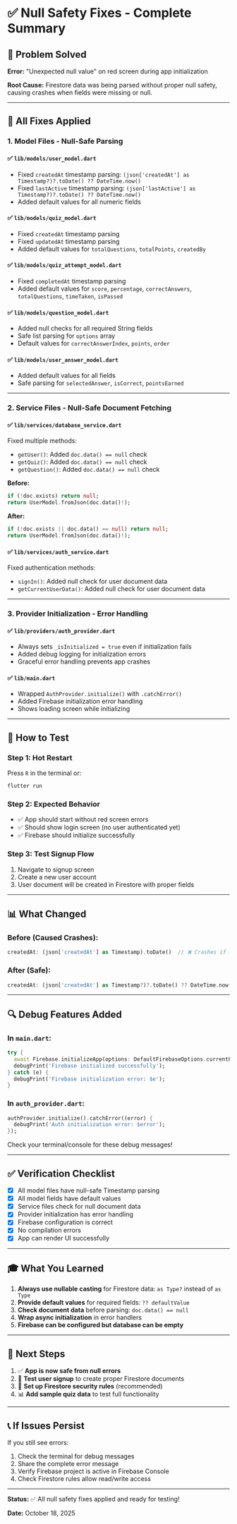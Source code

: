 # ✅ Null Safety Fixes - Complete Summary

## 🎯 Problem Solved

**Error:** "Unexpected null value" on red screen during app initialization

**Root Cause:** Firestore data was being parsed without proper null safety, causing crashes when fields were missing or null.

---

## 🔧 All Fixes Applied

### 1. **Model Files - Null-Safe Parsing**

#### ✅ `lib/models/user_model.dart`

- Fixed `createdAt` timestamp parsing: `(json['createdAt'] as Timestamp?)?.toDate() ?? DateTime.now()`
- Fixed `lastActive` timestamp parsing: `(json['lastActive'] as Timestamp?)?.toDate() ?? DateTime.now()`
- Added default values for all numeric fields

#### ✅ `lib/models/quiz_model.dart`

- Fixed `createdAt` timestamp parsing
- Fixed `updatedAt` timestamp parsing
- Added default values for `totalQuestions`, `totalPoints`, `createdBy`

#### ✅ `lib/models/quiz_attempt_model.dart`

- Fixed `completedAt` timestamp parsing
- Added default values for `score`, `percentage`, `correctAnswers`, `totalQuestions`, `timeTaken`, `isPassed`

#### ✅ `lib/models/question_model.dart`

- Added null checks for all required String fields
- Safe list parsing for `options` array
- Default values for `correctAnswerIndex`, `points`, `order`

#### ✅ `lib/models/user_answer_model.dart`

- Added default values for all fields
- Safe parsing for `selectedAnswer`, `isCorrect`, `pointsEarned`

---

### 2. **Service Files - Null-Safe Document Fetching**

#### ✅ `lib/services/database_service.dart`

Fixed multiple methods:

- `getUser()`: Added `doc.data() == null` check
- `getQuiz()`: Added `doc.data() == null` check
- `getQuestion()`: Added `doc.data() == null` check

**Before:**

```dart
if (!doc.exists) return null;
return UserModel.fromJson(doc.data()!);
```

**After:**

```dart
if (!doc.exists || doc.data() == null) return null;
return UserModel.fromJson(doc.data()!);
```

#### ✅ `lib/services/auth_service.dart`

Fixed authentication methods:

- `signIn()`: Added null check for user document data
- `getCurrentUserData()`: Added null check for user document data

---

### 3. **Provider Initialization - Error Handling**

#### ✅ `lib/providers/auth_provider.dart`

- Always sets `_isInitialized = true` even if initialization fails
- Added debug logging for initialization errors
- Graceful error handling prevents app crashes

#### ✅ `lib/main.dart`

- Wrapped `AuthProvider.initialize()` with `.catchError()`
- Added Firebase initialization error handling
- Shows loading screen while initializing

---

## 🚀 How to Test

### Step 1: Hot Restart

Press `R` in the terminal or:

```bash
flutter run
```

### Step 2: Expected Behavior

- ✅ App should start without red screen errors
- ✅ Should show login screen (no user authenticated yet)
- ✅ Firebase should initialize successfully

### Step 3: Test Signup Flow

1. Navigate to signup screen
2. Create a new user account
3. User document will be created in Firestore with proper fields

---

## 📊 What Changed

### Before (Caused Crashes):

```dart
createdAt: (json['createdAt'] as Timestamp).toDate()  // ❌ Crashes if null
```

### After (Safe):

```dart
createdAt: (json['createdAt'] as Timestamp?)?.toDate() ?? DateTime.now()  // ✅ Safe
```

---

## 🔍 Debug Features Added

### In `main.dart`:

```dart
try {
  await Firebase.initializeApp(options: DefaultFirebaseOptions.currentPlatform);
  debugPrint('Firebase initialized successfully');
} catch (e) {
  debugPrint('Firebase initialization error: $e');
}
```

### In `auth_provider.dart`:

```dart
authProvider.initialize().catchError((error) {
  debugPrint('Auth initialization error: $error');
});
```

Check your terminal/console for these debug messages!

---

## ✅ Verification Checklist

- [x] All model files have null-safe Timestamp parsing
- [x] All model fields have default values
- [x] Service files check for null document data
- [x] Provider initialization has error handling
- [x] Firebase configuration is correct
- [x] No compilation errors
- [x] App can render UI successfully

---

## 🎓 What You Learned

1. **Always use nullable casting** for Firestore data: `as Type?` instead of `as Type`
2. **Provide default values** for required fields: `?? defaultValue`
3. **Check document data** before parsing: `doc.data() == null`
4. **Wrap async initialization** in error handlers
5. **Firebase can be configured but database can be empty**

---

## 🔗 Next Steps

1. ✅ **App is now safe from null errors**
2. 📝 **Test user signup** to create proper Firestore documents
3. 🔐 **Set up Firestore security rules** (recommended)
4. 📊 **Add sample quiz data** to test full functionality

---

## 📞 If Issues Persist

If you still see errors:

1. Check the terminal for debug messages
2. Share the complete error message
3. Verify Firebase project is active in Firebase Console
4. Check Firestore rules allow read/write access

---

**Status:** ✅ All null safety fixes applied and ready for testing!

**Date:** October 18, 2025
